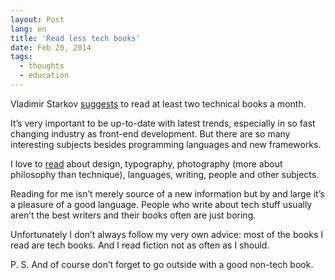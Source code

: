 ```yaml
---
layout: Post
lang: en
title: 'Read less tech books'
date: Feb 20, 2014
tags:
  - thoughts
  - education
---
```


Vladimir Starkov [suggests](http://vstarkov.com/monthbook/) to read at least two technical books a month.

It’s very important to be up-to-date with latest trends, especially in so fast changing industry as front-end development. But there are so many interesting subjects besides  programming languages and new frameworks.

I love to [read](http://bibla.ru/sapegin/read/) about design, typography, photography (more about philosophy than technique), languages, writing, people and other subjects.

Reading for me isn’t merely source of a new information but by and large it’s a pleasure of a good language. People who write about tech stuff usually aren’t the best writers and their books often are just boring.

Unfortunately I don’t always follow my very own advice: most of the books I read are tech books. And I read fiction not as often as I should.

P. S. And of course don’t forget to go outside with a good non-tech book.
